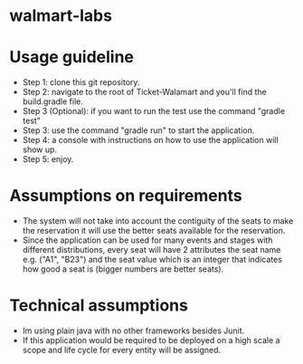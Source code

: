 # walmart-labs

# Usage guideline
  - Step 1: clone this git repository.
  - Step 2: navigate to the root of Ticket-Walamart and you'll find the build.gradle file. 
  - Step 3 (Optional): if you want to run the test use the command "gradle test"
  - Step 3: use the command "gradle run" to start the application.
  - Step 4: a console with instructions on how to use the application will show up.
  - Step 5: enjoy.

# Assumptions on requirements
  - The system will not take into account the contiguity of the seats to make the reservation it will use the better seats available for the reservation.
  - Since the application can be used for many events and stages with different distributions, every seat will have 2 attributes the seat name e.g. ("A1", "B23") and the seat value which is an integer that indicates how good a seat is (bigger numbers are better seats). 
  
# Technical assumptions
  - Im using plain java with no other frameworks besides Junit. 
  - If this application would be required to be deployed on a high scale a scope and life cycle for every entity will be assigned.
